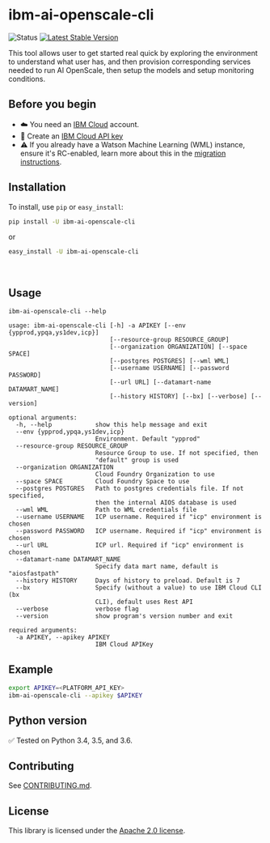 # ibm-ai-openscale-cli
![Status](https://img.shields.io/badge/status-beta-yellow.svg)
[![Latest Stable Version](https://img.shields.io/pypi/v/ibm-ai-openscale-cli.svg)](https://pypi.python.org/pypi/ibm-ai-openscale-cli)

This tool allows user to get started real quick by exploring the environment to understand what user has, and then provision corresponding services needed to run AI OpenScale, then setup the models and setup monitoring conditions.

## Before you begin
* ☁️ You need an [IBM Cloud][ibm_cloud] account.
* 🔑 Create an [IBM Cloud API key](https://console.bluemix.net/docs/iam/userid_keys.html#userapikey)
* ⚠️ If you already have a Watson Machine Learning (WML) instance, ensure it's RC-enabled, learn more about this in the [migration instructions](https://console.bluemix.net/docs/resources/instance_migration.html#migrate).

## Installation

To install, use `pip` or `easy_install`:

```bash
pip install -U ibm-ai-openscale-cli
```

or

```bash
easy_install -U ibm-ai-openscale-cli
```

️️
## Usage

```
ibm-ai-openscale-cli --help
```
```
usage: ibm-ai-openscale-cli [-h] -a APIKEY [--env {ypprod,ypqa,ys1dev,icp}]
                            [--resource-group RESOURCE_GROUP]
                            [--organization ORGANIZATION] [--space SPACE]
                            [--postgres POSTGRES] [--wml WML]
                            [--username USERNAME] [--password PASSWORD]
                            [--url URL] [--datamart-name DATAMART_NAME]
                            [--history HISTORY] [--bx] [--verbose] [--version]

optional arguments:
  -h, --help            show this help message and exit
  --env {ypprod,ypqa,ys1dev,icp}
                        Environment. Default "ypprod"
  --resource-group RESOURCE_GROUP
                        Resource Group to use. If not specified, then
                        "default" group is used
  --organization ORGANIZATION
                        Cloud Foundry Organization to use
  --space SPACE         Cloud Foundry Space to use
  --postgres POSTGRES   Path to postgres credentials file. If not specified,
                        then the internal AIOS database is used
  --wml WML             Path to WML credentials file
  --username USERNAME   ICP username. Required if "icp" environment is chosen
  --password PASSWORD   ICP username. Required if "icp" environment is chosen
  --url URL             ICP url. Required if "icp" environment is chosen
  --datamart-name DATAMART_NAME
                        Specify data mart name, default is "aiosfastpath"
  --history HISTORY     Days of history to preload. Default is 7
  --bx                  Specify (without a value) to use IBM Cloud CLI (bx
                        CLI), default uses Rest API
  --verbose             verbose flag
  --version             show program's version number and exit

required arguments:
  -a APIKEY, --apikey APIKEY
                        IBM Cloud APIKey
```

## Example

```sh
export APIKEY=<PLATFORM_API_KEY>
ibm-ai-openscale-cli --apikey $APIKEY
```

## Python version

✅ Tested on Python 3.4, 3.5, and 3.6.

## Contributing

See [CONTRIBUTING.md][CONTRIBUTING].

## License

This library is licensed under the [Apache 2.0 license][license].

[ibm_cloud]: https://cloud.ibm.com
[responses]: https://github.com/getsentry/responses
[requests]: http://docs.python-requests.org/en/latest/
[CONTRIBUTING]: ./CONTRIBUTING.md
[license]: http://www.apache.org/licenses/LICENSE-2.0
